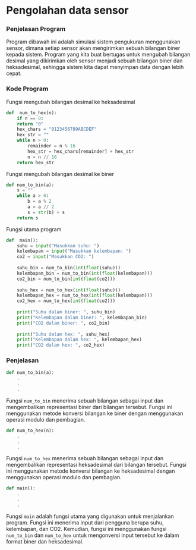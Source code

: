 # Pengolahan data sensor
### Penjelasan Program
Program dibawah ini adalah simulasi sistem pengukuran menggunakan sensor, dimana setiap sensor akan mengirimkan sebuah bilangan biner kepada sistem. Program yang kita buat bertugas untuk mengubah bilangan desimal yang dikirimkan oleh sensor menjadi sebuah bilangan biner dan heksadesimal, sehingga sistem kita dapat menyimpan data dengan lebih cepat.

### Kode Program
Fungsi mengubah bilangan desimal ke heksadesimal
```py
def  num_to_hex(n):
	if n == 0:
	return "0"
	hex_chars = "0123456789ABCDEF"
	hex_str = ""
	while n > 0:
		remainder = n % 16
		hex_str = hex_chars[remainder] + hex_str
		n = n // 16
	return hex_str
```
Fungsi mengubah bilangan desimal ke biner
```py
def num_to_bin(a):
	s = ""
	while a > 0:
		b = a % 2
		a = a // 2
		s = str(b) + s
	return s
```
Fungsi utama program 
```py
def  main():
	suhu = input("Masukkan suhu: ")
	kelembapan = input("Masukkan kelembapan: ")
	co2 = input("Masukkan CO2: ")
	
	suhu_bin = num_to_bin(int(float(suhu)))
	kelembapan_bin = num_to_bin(int(float(kelembapan)))
	co2_bin = num_to_bin(int(float(co2)))
	
	suhu_hex = num_to_hex(int(float(suhu)))
	kelembapan_hex = num_to_hex(int(float(kelembapan)))
	co2_hex = num_to_hex(int(float(co2)))
	
	print("Suhu dalam biner: ", suhu_bin)
	print("Kelembapan dalam biner: ", kelembapan_bin)
	print("CO2 dalam biner: ", co2_bin)
	
	print("Suhu dalam hex: ", suhu_hex)
	print("Kelembapan dalam hex: ", kelembapan_hex)
	print("CO2 dalam hex: ", co2_hex)
```
### Penjelasan
```py
def num_to_bin(a):
	.
	.
	.
```
Fungsi `num_to_bin` menerima sebuah bilangan sebagai input dan mengembalikan representasi biner dari bilangan tersebut. Fungsi ini menggunakan metode konversi bilangan ke biner dengan menggunakan operasi modulo dan pembagian.
```py
def num_to_hex(n):
	.
	.
	.
```
Fungsi `num_to_hex` menerima sebuah bilangan sebagai input dan mengembalikan representasi heksadesimal dari bilangan tersebut. Fungsi ini menggunakan metode konversi bilangan ke heksadesimal dengan menggunakan operasi modulo dan pembagian.
```py
def main():
	.
	.
	.
```
Fungsi `main` adalah fungsi utama yang digunakan untuk menjalankan program. Fungsi ini menerima input dari pengguna berupa suhu, kelembapan, dan CO2. Kemudian, fungsi ini menggunakan fungsi `num_to_bin` dan `num_to_hex` untuk mengonversi input tersebut ke dalam format biner dan heksadesimal.
